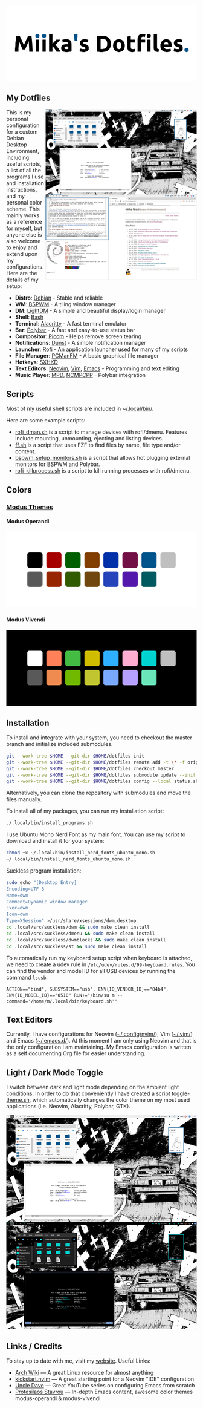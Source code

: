 [![Miika's Dotfiles](https://raw.githubusercontent.com/miikanissi/dotfiles/master/.local/share/miikas-dotfiles.png)](#my-dotfiles)

## My Dotfiles

<!-- prettier-ignore-start -->

<p>
  <a href="https://miikanissi.com"
    ><img
      src="https://raw.githubusercontent.com/miikanissi/dotfiles/master/.local/share/desktop.png"
      alt="Desktop Screenshot"
      align="right"
      width="400px"
  /></a>
</p>

<!-- prettier-ignore-end -->

This is my personal configuration for a custom Debian Desktop Environment, including
useful scripts, a list of all the programs I use and installation instructions, and my
personal color scheme. This mainly works as a reference for myself, but anyone else is
also welcome to enjoy and extend upon my configurations. Here are the details of my
setup:

- **Distro**: [Debian](https://www.debian.org/) - Stable and reliable
- **WM**: [BSPWM](https://github.com/baskerville/bspwm) - A tiling window manager
- **DM**: [LightDM](https://github.com/canonical/lightdm) - A simple and beautiful
  display/login manager
- **Shell**: [Bash](https://www.gnu.org/software/bash/)
- **Terminal**: [Alacritty](https://github.com/alacritty/alacritty) - A fast terminal
  emulator
- **Bar**: [Polybar](https://github.com/polybar/polybar) - A fast and easy-to-use status
  bar
- **Compositor**: [Picom](https://wiki.archlinux.org/index.php/Picom) - Helps remove
  screen tearing
- **Notifications**: [Dunst](https://wiki.archlinux.org/index.php/Dunst) - A simple
  notification manager
- **Launcher**: [Rofi](https://github.com/davatorium/rofi) - An application launcher
  used for many of my scripts
- **File Manager**: [PCManFM](https://wiki.archlinux.org/index.php/PCManFM) - A basic
  graphical file manager
- **Hotkeys**: [SXHKD](https://github.com/baskerville/sxhkd)
- **Text Editors**: [Neovim](https://neovim.io/), [Vim](https://www.vim.org/),
  [Emacs](https://www.gnu.org/software/emacs/) - Programming and text editing
- **Music Player**: [MPD](https://www.musicpd.org/),
  [NCMPCPP](https://github.com/ncmpcpp/ncmpcpp) - Polybar integration

## Scripts

Most of my useful shell scripts are included in
[~/.local/bin/](https://github.com/miikanissi/dotfiles/tree/master/.local/bin/).

Here are some example scripts:

- [rofi_dman.sh](https://github.com/miikanissi/dotfiles/blob/master/.local/bin/rofi_dman.sh)
  is a script to manage devices with rofi/dmenu. Features include mounting, unmounting,
  ejecting and listing devices.
- [ff.sh](https://github.com/miikanissi/dotfiles/blob/master/.local/bin/ff.sh) is a
  script that uses FZF to find files by name, file type and/or content.
- [bspwm_setup_monitors.sh](https://github.com/miikanissi/dotfiles/blob/master/.local/bin/bspwm_setup_monitors.sh)
  is a script that allows hot plugging external monitors for BSPWM and Polybar.
- [rofi_killprocess.sh](https://github.com/miikanissi/dotfiles/blob/master/.local/bin/killprocess.sh)
  is a script to kill running processes with rofi/dmenu.

## Colors

### [Modus Themes](https://github.com/miikanissi/modus-themes.nvim)

#### Modus Operandi

![Modus Operandi](https://raw.githubusercontent.com/miikanissi/dotfiles/master/.local/share/theme-light-template.png)

#### Modus Vivendi

![Modus Vivendi](https://raw.githubusercontent.com/miikanissi/dotfiles/master/.local/share/theme-dark-template.png)

## Installation

To install and integrate with your system, you need to checkout the master branch and
initialize included submodules.

```bash
git --work-tree $HOME --git-dir $HOME/dotfiles init
git --work-tree $HOME --git-dir $HOME/dotfiles remote add -t \* -f origin git@github.com:miikanissi/dotfiles.git
git --work-tree $HOME --git-dir $HOME/dotfiles checkout master
git --work-tree $HOME --git-dir $HOME/dotfiles submodule update --init
git --work-tree $HOME --git-dir $HOME/dotfiles config --local status.showUntrackedFiles no
```

Alternatively, you can clone the repository with submodules and move the files manually.

To install all of my packages, you can run my installation script:

```bash
./.local/bin/install_programs.sh
```

I use Ubuntu Mono Nerd Font as my main font. You can use my script to download and
install it for your system:

```bash
chmod +x ~/.local/bin/install_nerd_fonts_ubuntu_mono.sh
~/.local/bin/install_nerd_fonts_ubuntu_mono.sh
```

Suckless program installation:

```bash
sudo echo "[Desktop Entry]
Encoding=UTF-8
Name=dwm
Comment=Dynamic window manager
Exec=dwm
Icon=dwm
Type=XSession" >/usr/share/xsessions/dwm.desktop
cd .local/src/suckless/dwm && sudo make clean install
cd .local/src/suckless/dmenu && sudo make clean install
cd .local/src/suckless/dwmblocks && sudo make clean install
cd .local/src/suckless/st && sudo make clean install
```

To automatically run my keyboard setup script when keyboard is attached, we need to
create a udev rule in `/etc/udev/rules.d/99-keyboard.rules`. You can find the vendor and
model ID for all USB devices by running the command `lsusb`:

```
ACTION=="bind", SUBSYSTEM=="usb", ENV{ID_VENDOR_ID}=="04b4", ENV{ID_MODEL_ID}=="0510" RUN+="/bin/su m --command='/home/m/.local/bin/keyboard.sh'"
```

## Text Editors

Currently, I have configurations for Neovim
([~/.config/nvim/](https://github.com/miikanissi/dotfiles/tree/master/.config/nvim/)),
Vim ([~/.vim/](https://github.com/miikanissi/dotfiles/tree/master/.vim/)) and Emacs
([~/.emacs.d/](https://github.com/miikanissi/dotfiles/tree/master/.emacs.d/)). At this
moment I am only using Neovim and that is the only configuration I am maintaining. My
Emacs configuration is written as a self documenting Org file for easier understanding.

## Light / Dark Mode Toggle

I switch between dark and light mode depending on the ambient light conditions. In order
to do that conveniently I have created a script
[toggle-theme.sh](https://github.com/miikanissi/dotfiles/blob/master/.local/bin/toggle-theme.sh),
which automatically changes the color theme on my most used applications (i.e. Neovim,
Alacritty, Polybar, GTK).

![Dark and Light Mode Comparison](https://raw.githubusercontent.com/miikanissi/dotfiles/master/.local/share/desktop-dark-light.png)

## Links / Credits

To stay up to date with me, visit my [website](https://miikanissi.com). Useful Links:

- [Arch Wiki](https://wiki.archlinux.org/) — A great Linux resource for almost anything
- [kickstart.nvim](https://github.com/nvim-lua/kickstart.nvim) — A great starting point
  for a Neovim "IDE" configuration
- [Uncle Dave](https://github.com/daedreth/UncleDavesEmacs) — Great YouTube series on
  configuring Emacs from scratch
- [Protesilaos Stavrou](https://gitlab.com/protesilaos/dotfiles) — In-depth Emacs
  content, awesome color themes modus-operandi & modus-vivendi
